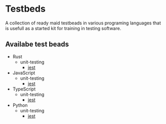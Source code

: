 # Testbeds

A collection of ready maid testbeads in various programing languages that is
usefull as a started kit for training in testing software.

## Availabe test beads

* Rust
  - unit-testing
    * [jest](./rust/unit-testing/cargo-test/README.md)
* JavaScript
  - unit-testing
    * [jest](./javascript/unit-testing/jest/README.md)
* TypeScript
  - unit-testing
    * [jest](./typescript/unit-testing/jest/README.md)
* Python
  - unit-testing
    * [jest](./python/unit-testing/pytest/README.md)
